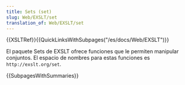 ```yaml
---
title: Sets (set)
slug: Web/EXSLT/set
translation_of: Web/EXSLT/set
---
```


{{XSLTRef}}{{QuickLinksWithSubpages("/es/docs/Web/EXSLT")}}

El paquete Sets de EXSLT ofrece funciones que le permiten manipular conjuntos.
El espacio de nombres para estas funciones es `http://exslt.org/set`.

{{SubpagesWithSummaries}}
